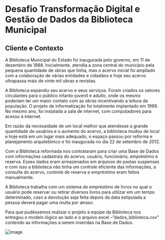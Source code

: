 # Desafio Transformação Digital e Gestão de Dados da Biblioteca Municipal

## Cliente e Contexto

A Biblioteca Municipal do Estado foi inaugurada pelo governo, em 11 de dezembro de 1988. Inicialmente, atendia a zona central do município pela pequena quantidade de obras que tinha, mas o acervo inicial foi ampliado com a colaboração de várias entidades e cidadãos e hoje seu acervo ultrapassa mais de vinte mil obras e revistas.

A Biblioteca expandiu seu acervo e seus serviços. Foram criados os setores circulantes para o público infanto-juvenil e adulto, onde os mesmo poderiam ter um maior contato com as obras incentivando a leitura da população. O projeto de informatização foi totalmente implantado em 1999. No mesmo ano, foi instalada a sala de internet, com computadores para acesso à internet.

Em razão da necessidade de um local melhor que atendesse a grande quantidade de usuários e o aumento do acervo, a biblioteca mudou de local e hoje está em um lugar mais adequado, o espaço passou por reforma e planejamento arquitetônico e foi inaugurada no dia 22 de setembro de 2012.

Com a Biblioteca reformada nos contrataram para criar uma Base de Dados com informações cadastrais do acervo, usuário, funcionário, empréstimo e reserva. Esses dados eram armazenados em arquivos de pastas suspensas e com isso a biblioteca não tinha um controle eficiente das informações, a consulta do acervo, controle de reserva e empréstimo eram feitos manualmente.

A Biblioteca trabalha com um sistema de empréstimo de livros no qual o usuário pode reservar ou retirar diversos livros para utilizar em um tempo determinado, caso a devolução seja feita depois da data estipulada a pessoa  deverá pagar uma multa por atraso.

Para que pudéssemos realizar o projeto a equipe da Biblioteca nos entregou o modelo lógico ao lado e o arquivo excel –”dados_biblioteca.csv” contendo as informações a serem inseridas na Base de Dados.

![image](https://github.com/user-attachments/assets/cc3cf329-26b6-4d77-8a20-9a8f864de7d3)
